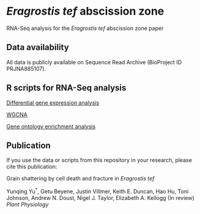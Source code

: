 # _Eragrostis tef_ abscission zone
RNA-Seq analysis for the _Eragrostis tef_ abscission zone paper
## Data availability
All data is publicly available on Sequence Read Archive (BioProject ID PRJNA885107).
## R scripts for RNA-Seq analysis
[Differential gene expression analysis](DEseq2-STAR-htseq_tef_final.R)

[WGCNA](WGCNA_dabbi_final.R)

[Gene ontology enrichment analysis](ClusterProfiler-dabbi_final.R)
## Publication
If you use the data or scripts from this repository in your research, please cite this publication:

Grain shattering by cell death and fracture in _Eragrostis tef_

Yunqing Yu<sup>*</sup>, Getu Beyene, Justin Villmer, Keith E. Duncan, Hao Hu, Toni Johnson, Andrew N. Doust, Nigel J. Taylor, Elizabeth A. Kellogg (In review) _Plant Physiology_

